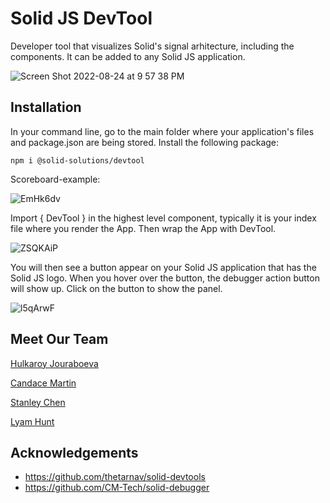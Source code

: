 # Solid JS DevTool
 Developer tool that visualizes Solid's signal arhitecture, including the components. It can be added to any Solid JS application.
 
 ![Screen Shot 2022-08-24 at 9 57 38 PM](https://user-images.githubusercontent.com/86940809/186578516-e514f4ab-e215-4ab7-842b-03bea696d2ca.png)

## Installation
In your command line, go to the main folder where your application's files and package.json are being stored.
Install the following package:

    npm i @solid-solutions/devtool
    
    
Scoreboard-example:
    
    
![EmHk6dv](https://user-images.githubusercontent.com/86940809/186541392-6cbab926-5dbb-47e3-8c8e-ba23d98eb961.gif)


Import { DevTool } in the highest level component, typically it is your index file where you render the App. Then wrap the App with DevTool.


![ZSQKAiP](https://user-images.githubusercontent.com/86940809/186546044-36cf2088-5d86-40b6-a918-ac716f1640f6.gif)


You will then see a button appear on your Solid JS application that has the Solid JS logo. When you hover over the button, the debugger action button will show up. Click on the button to show the panel.

![l5qArwF](https://user-images.githubusercontent.com/86940809/186559623-c55c0f71-c74f-42e8-a71e-0633fa630080.gif)



## Meet Our Team

[Hulkaroy Jouraboeva](https://www.linkedin.com/in/hulkaroy-jouraboeva/)

[Candace Martin](https://www.linkedin.com/in/candace-e-martin/)  

[Stanley Chen](https://www.linkedin.com/in/stanwchen/)

[Lyam Hunt](https://www.linkedin.com/in/lyam-hunt-b87ba4112/)


## Acknowledgements

* https://github.com/thetarnav/solid-devtools
* https://github.com/CM-Tech/solid-debugger



